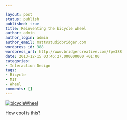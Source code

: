 ```yaml
---

layout: post
status: publish
published: true
title: Reinventing the bicycle wheel
author: admin
author_login: admin
author_email: matt@studiobridger.com
wordpress_id: 388
wordpress_url: http://www.bridgercreative.com/?p=388
date: 2013-12-15 03:46:27.000000000 +01:00
categories:
- Interaction Design
tags:
- Bicycle
- MIT
- Wheel
comments: []
---
```

[![bicycleWheel](http://www.bridgercreative.com/wp-content/uploads/2013/12/bicycleWheel.jpg)](http://9gag.tv/v/1996?ref=fbp9)


How cool is this?
